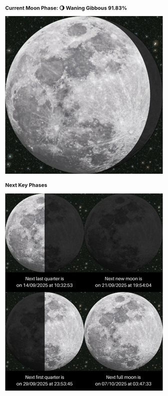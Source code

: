 ### Current Moon Phase: 🌖 Waning Gibbous 91.83%
![Moon Phase](moonphase.png)
### Next Key Phases
![Gallery](gallery.png)